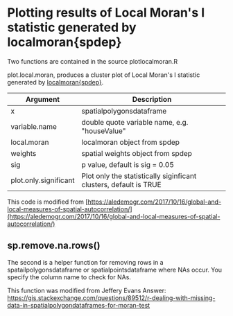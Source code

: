 # Plotting results of Local Moran's I statistic generated by localmoran{spdep}

Two functions are contained in the source plotlocalmoran.R

plot.local.moran, produces a cluster plot of Local Moran's I statistic generated by [localmoran{spdep}](https://cran.r-project.org/web/packages/spdep/spdep.pdf).  

Argument | Description
--- | ---
x | spatialpolygonsdataframe
variable.name | double quote variable name, e.g. "houseValue"
local.moran | localmoran object from spdep
weights | spatial weights object from spdep
sig | p value, default is sig = 0.05
plot.only.significant | Plot only the statistically siginficant clusters, default is TRUE

This code is modified from [https://aledemogr.com/2017/10/16/global-and-local-measures-of-spatial-autocorrelation/](https://aledemogr.com/2017/10/16/global-and-local-measures-of-spatial-autocorrelation/)


## sp.remove.na.rows()

The second is a helper function for removing rows in a spatailpolygonsdataframe or spatialpointsdataframe where NAs occur. You specify the column name to check for NAs.

This function was modified from Jeffery Evans Answer: https://gis.stackexchange.com/questions/89512/r-dealing-with-missing-data-in-spatialpolygondataframes-for-moran-test
